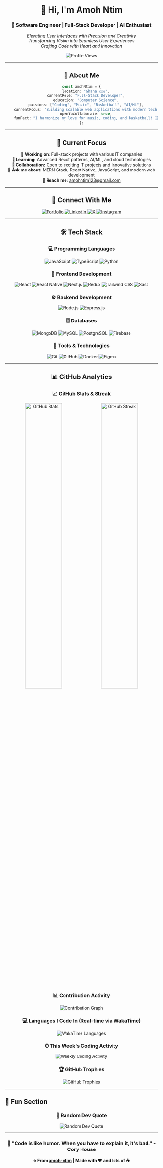<div align="center">
  
# 👋 Hi, I'm Amoh Ntim

### 🚀 Software Engineer | Full-Stack Developer | AI Enthusiast
*Elevating User Interfaces with Precision and Creativity*  
*Transforming Vision into Seamless User Experiences*  
*Crafting Code with Heart and Innovation*

<img src="https://komarev.com/ghpvc/?username=amoh-ntim&label=Profile%20views&color=0e75b6&style=for-the-badge" alt="Profile Views" />

---

## 🌟 About Me

```typescript
const amohNtim = {
    location: "Ghana 🇬🇭",
    currentRole: "Full-Stack Developer",
    education: "Computer Science",
    passions: ["Coding", "Music", "Basketball", "AI/ML"],
    currentFocus: "Building scalable web applications with modern tech stack",
    openToCollaborate: true,
    funFact: "I harmonize my love for music, coding, and basketball! 🎵💻🏀"
};
```

---

## 🎯 Current Focus

🔭 **Working on:** Full-stack projects with various IT companies  
🌱 **Learning:** Advanced React patterns, AI/ML, and cloud technologies  
👯 **Collaboration:** Open to exciting IT projects and innovative solutions  
💬 **Ask me about:** MERN Stack, React Native, JavaScript, and modern web development  
📧 **Reach me:** [amohntim123@gmail.com](mailto:amohntim123@gmail.com)

---

## 🔗 Connect With Me

<p align="center">
  <a href="https://samuelamohntim.vercel.app" target="_blank">
    <img src="https://img.shields.io/badge/Portfolio-FF5722?style=for-the-badge&logo=google-chrome&logoColor=white" alt="Portfolio"/>
  </a>
  <a href="https://linkedin.com/in/amoh-ntim-46855420a" target="_blank">
    <img src="https://img.shields.io/badge/LinkedIn-0077B5?style=for-the-badge&logo=linkedin&logoColor=white" alt="LinkedIn"/>
  </a>
  <a href="https://x.com/amohntim2" target="_blank">
    <img src="https://img.shields.io/badge/X-000000?style=for-the-badge&logo=x&logoColor=white" alt="X"/>
  </a>
  <a href="https://instagram.com/i.ntim_ate" target="_blank">
    <img src="https://img.shields.io/badge/Instagram-E4405F?style=for-the-badge&logo=instagram&logoColor=white" alt="Instagram"/>
  </a>
</p>

---

## 🛠️ Tech Stack

### 💻 Programming Languages
<p align="center">
  <img src="https://img.shields.io/badge/JavaScript-F7DF1E?style=for-the-badge&logo=javascript&logoColor=black" alt="JavaScript"/>
  <img src="https://img.shields.io/badge/TypeScript-007ACC?style=for-the-badge&logo=typescript&logoColor=white" alt="TypeScript"/>
  <img src="https://img.shields.io/badge/Python-3776AB?style=for-the-badge&logo=python&logoColor=white" alt="Python"/>
</p>

### 🎨 Frontend Development
<p align="center">
  <img src="https://img.shields.io/badge/React-20232A?style=for-the-badge&logo=react&logoColor=61DAFB" alt="React"/>
  <img src="https://img.shields.io/badge/React_Native-20232A?style=for-the-badge&logo=react&logoColor=61DAFB" alt="React Native"/>
  <img src="https://img.shields.io/badge/Next.js-000000?style=for-the-badge&logo=next.js&logoColor=white" alt="Next.js"/>
  <img src="https://img.shields.io/badge/Redux-593D88?style=for-the-badge&logo=redux&logoColor=white" alt="Redux"/>
  <img src="https://img.shields.io/badge/Tailwind_CSS-38B2AC?style=for-the-badge&logo=tailwind-css&logoColor=white" alt="Tailwind CSS"/>
  <img src="https://img.shields.io/badge/Sass-CC6699?style=for-the-badge&logo=sass&logoColor=white" alt="Sass"/>
</p>

### ⚙️ Backend Development
<p align="center">
  <img src="https://img.shields.io/badge/Node.js-43853D?style=for-the-badge&logo=node.js&logoColor=white" alt="Node.js"/>
  <img src="https://img.shields.io/badge/Express.js-404D59?style=for-the-badge&logo=express&logoColor=white" alt="Express.js"/>
</p>

### 🗄️ Databases
<p align="center">
  <img src="https://img.shields.io/badge/MongoDB-4EA94B?style=for-the-badge&logo=mongodb&logoColor=white" alt="MongoDB"/>
  <img src="https://img.shields.io/badge/MySQL-005C84?style=for-the-badge&logo=mysql&logoColor=white" alt="MySQL"/>
  <img src="https://img.shields.io/badge/PostgreSQL-316192?style=for-the-badge&logo=postgresql&logoColor=white" alt="PostgreSQL"/>
  <img src="https://img.shields.io/badge/Firebase-039BE5?style=for-the-badge&logo=Firebase&logoColor=white" alt="Firebase"/>
</p>

### 🔧 Tools & Technologies
<p align="center">
  <img src="https://img.shields.io/badge/Git-F05032?style=for-the-badge&logo=git&logoColor=white" alt="Git"/>
  <img src="https://img.shields.io/badge/GitHub-100000?style=for-the-badge&logo=github&logoColor=white" alt="GitHub"/>
  <img src="https://img.shields.io/badge/Docker-2496ED?style=for-the-badge&logo=docker&logoColor=white" alt="Docker"/>
  <img src="https://img.shields.io/badge/Figma-F24E1E?style=for-the-badge&logo=figma&logoColor=white" alt="Figma"/>
</p>

---

## 📊 GitHub Analytics

<div align="center">
  
### 📈 GitHub Stats & Streak
<img width="49%" src="https://github-readme-stats.vercel.app/api?username=amoh-ntim&show_icons=true&theme=radical&hide_border=true&count_private=true&include_all_commits=true" alt="GitHub Stats"/>
<img width="49%" src="https://github-readme-streak-stats.herokuapp.com/?user=amoh-ntim&theme=radical&hide_border=true" alt="GitHub Streak"/>

### 📊 Contribution Activity
<img src="https://github-readme-activity-graph.vercel.app/graph?username=amoh-ntim&theme=react-dark&hide_border=true&area=true" alt="Contribution Graph"/>

### 💻 Languages I Code In (Real-time via WakaTime)
<img src="https://github-readme-stats.vercel.app/api/wakatime?username=Amoh-Ntim&theme=radical&hide_border=true&layout=compact&langs_count=8" alt="WakaTime Languages"/>

### ⏰ This Week's Coding Activity
<img src="https://github-readme-stats.vercel.app/api/wakatime?username=Amoh-Ntim&theme=radical&hide_border=true&custom_title=Weekly%20Coding%20Stats" alt="Weekly Coding Activity"/>

### 🏆 GitHub Trophies
<img src="https://github-profile-trophy.vercel.app/?username=Amoh-Ntim&theme=radical&no-frame=true&no-bg=false&margin-w=4&row=2&column=4" alt="GitHub Trophies"/>

</div>

</div>

---

## 🎵 Fun Section

<div align="center">

### 💭 Random Dev Quote
<img src="https://quotes-github-readme.vercel.app/api?type=horizontal&theme=radical" alt="Random Dev Quote"/>

</div>

---

<div align="center">
  
### 🌟 "Code is like humor. When you have to explain it, it's bad." - Cory House

**⭐ From [amoh-ntim](https://github.com/amoh-ntim) | Made with ❤️ and lots of ☕**

</div>
